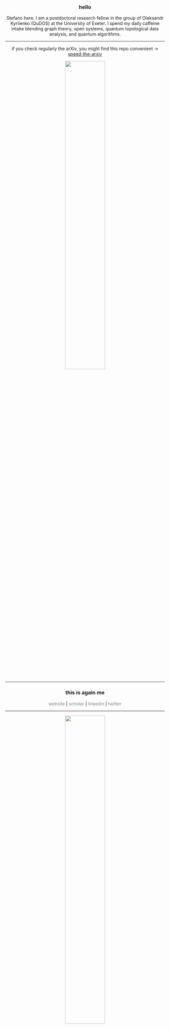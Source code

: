 <h3 align="center">hello</h3>
<p align="center">Stefano here. I am a postdoctoral research fellow in the group of Oleksandr Kyriienko (QuDOS) at the University of Exeter. I spend my daily caffeine intake blending graph theory, open systems, quantum topological data analysis, and quantum algorithms.</p>

<hr>

<p align="center">if you check regularly the arXiv, you might find this repo convenient -> <a href="https://github.com/mekise/speed-the-arxiv">speed-the-arxiv</a></p>
<p align="center"><img height="50%" width="auto" src="https://github-readme-stats.vercel.app/api/pin/?username=mekise&repo=speed-the-arxiv&show_owner=true&title_color=fff\&icon_color=f9f9f9\&text_color=9f9f9f\&bg_color=151515"/></p>

<hr>

<h3 align="center">this is again me</h3>
<p align="center">
    <a style="color:#7b8a86; text-decoration:none" href="https://www.stefanoscali.xyz/">website</a> |
    <a style="color:#7b8a86; text-decoration:none" href="https://scholar.google.com/citations?user=j7dg-xwAAAAJ&hl=en">scholar</a> |
    <a style="color:#7b8a86; text-decoration:none" href="https://www.linkedin.com/in/stefano-scali/">linkedin</a> |
    <a style="color:#7b8a86; text-decoration:none" href="https://twitter.com/phystefano">twitter</a></div>
</p>

<hr>

<p align="center">
    <img height="50%" width="auto" src ="https://github-readme-stats.vercel.app/api?username=mekise&show_icons=true&rank_icon=github&count_private=true&theme=transparent&hide_border=true&hide=contribs,issues,prs">
    <img height="50%" width="auto" src ="https://github-readme-stats.vercel.app/api/top-langs/?username=mekise&layout=compact&hide_border=true&theme=transparent&langs_count=6&hide=jupyter%20notebook">
    <img height="50%" width="auto" src ="https://github-readme-streak-stats.herokuapp.com?user=mekise&theme=transparent&hide_border=true">
</p>

<hr>

<h3 align="center">people passing by</h3>
<p align="center"><img height="50%" width="auto" src="https://visitor-badge.laobi.icu/badge?page_id=mekise"/></p>
